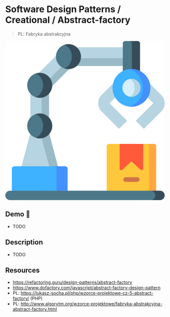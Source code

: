 # Software Design Patterns / Creational / Abstract-factory

> PL: Fabryka abstrakcyjna

<img src="images/icons/factory.svg" class="pattern-logo">

## Demo 🎉

* TODO

## Description

* TODO

## Resources

* <https://refactoring.guru/design-patterns/abstract-factory>
* <https://www.dofactory.com/javascript/abstract-factory-design-pattern>
* PL: <https://lukasz-socha.pl/php/wzorce-projektowe-cz-5-abstract-factory/> (PHP)
* PL: <http://www.algorytm.org/wzorce-projektowe/fabryka-abstrakcyjna-abstract-factory.html>
